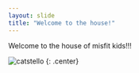 ```yaml
---
layout: slide
title: "Welcome to the house!"
---
```


Welcome to the house of misfit kids!!!

![catstello](https://octodex.github.com/images/catstello.png)
{: .center}
